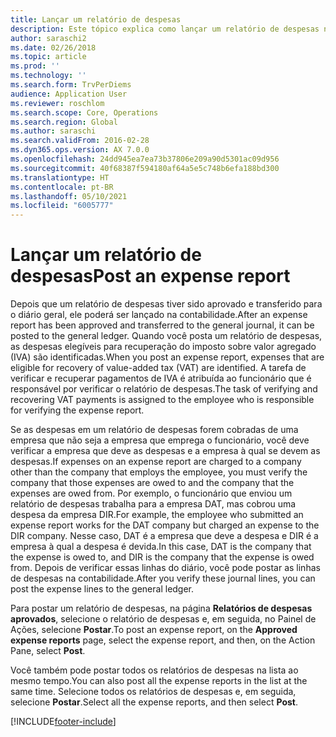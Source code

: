 ```yaml
---
title: Lançar um relatório de despesas
description: Este tópico explica como lançar um relatório de despesas na contabilidade.
author: saraschi2
ms.date: 02/26/2018
ms.topic: article
ms.prod: ''
ms.technology: ''
ms.search.form: TrvPerDiems
audience: Application User
ms.reviewer: roschlom
ms.search.scope: Core, Operations
ms.search.region: Global
ms.author: saraschi
ms.search.validFrom: 2016-02-28
ms.dyn365.ops.version: AX 7.0.0
ms.openlocfilehash: 24dd945ea7ea73b37806e209a90d5301ac09d956
ms.sourcegitcommit: 40f68387f594180af64a5e5c748b6efa188bd300
ms.translationtype: HT
ms.contentlocale: pt-BR
ms.lasthandoff: 05/10/2021
ms.locfileid: "6005777"
---
```

# <a name="post-an-expense-report"></a><span data-ttu-id="9d0ee-103">Lançar um relatório de despesas</span><span class="sxs-lookup"><span data-stu-id="9d0ee-103">Post an expense report</span></span>

<span data-ttu-id="9d0ee-104">Depois que um relatório de despesas tiver sido aprovado e transferido para o diário geral, ele poderá ser lançado na contabilidade.</span><span class="sxs-lookup"><span data-stu-id="9d0ee-104">After an expense report has been approved and transferred to the general journal, it can be posted to the general ledger.</span></span> <span data-ttu-id="9d0ee-105">Quando você posta um relatório de despesas, as despesas elegíveis para recuperação do imposto sobre valor agregado (IVA) são identificadas.</span><span class="sxs-lookup"><span data-stu-id="9d0ee-105">When you post an expense report, expenses that are eligible for recovery of value-added tax (VAT) are identified.</span></span> <span data-ttu-id="9d0ee-106">A tarefa de verificar e recuperar pagamentos de IVA é atribuída ao funcionário que é responsável por verificar o relatório de despesas.</span><span class="sxs-lookup"><span data-stu-id="9d0ee-106">The task of verifying and recovering VAT payments is assigned to the employee who is responsible for verifying the expense report.</span></span>

<span data-ttu-id="9d0ee-107">Se as despesas em um relatório de despesas forem cobradas de uma empresa que não seja a empresa que emprega o funcionário, você deve verificar a empresa que deve as despesas e a empresa à qual se devem as despesas.</span><span class="sxs-lookup"><span data-stu-id="9d0ee-107">If expenses on an expense report are charged to a company other than the company that employs the employee, you must verify the company that those expenses are owed to and the company that the expenses are owed from.</span></span> <span data-ttu-id="9d0ee-108">Por exemplo, o funcionário que enviou um relatório de despesas trabalha para a empresa DAT, mas cobrou uma despesa da empresa DIR.</span><span class="sxs-lookup"><span data-stu-id="9d0ee-108">For example, the employee who submitted an expense report works for the DAT company but charged an expense to the DIR company.</span></span> <span data-ttu-id="9d0ee-109">Nesse caso, DAT é a empresa que deve a despesa e DIR é a empresa à qual a despesa é devida.</span><span class="sxs-lookup"><span data-stu-id="9d0ee-109">In this case, DAT is the company that the expense is owed to, and DIR is the company that the expense is owed from.</span></span> <span data-ttu-id="9d0ee-110">Depois de verificar essas linhas do diário, você pode postar as linhas de despesas na contabilidade.</span><span class="sxs-lookup"><span data-stu-id="9d0ee-110">After you verify these journal lines, you can post the expense lines to the general ledger.</span></span>

<span data-ttu-id="9d0ee-111">Para postar um relatório de despesas, na página **Relatórios de despesas aprovados**, selecione o relatório de despesas e, em seguida, no Painel de Ações, selecione **Postar**.</span><span class="sxs-lookup"><span data-stu-id="9d0ee-111">To post an expense report, on the **Approved expense reports** page, select the expense report, and then, on the Action Pane, select **Post**.</span></span>

<span data-ttu-id="9d0ee-112">Você também pode postar todos os relatórios de despesas na lista ao mesmo tempo.</span><span class="sxs-lookup"><span data-stu-id="9d0ee-112">You can also post all the expense reports in the list at the same time.</span></span> <span data-ttu-id="9d0ee-113">Selecione todos os relatórios de despesas e, em seguida, selecione **Postar**.</span><span class="sxs-lookup"><span data-stu-id="9d0ee-113">Select all the expense reports, and then select **Post**.</span></span>


[!INCLUDE[footer-include](../includes/footer-banner.md)]